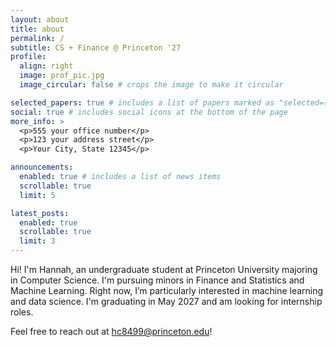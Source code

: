 ```yaml
---
layout: about
title: about
permalink: /
subtitle: CS + Finance @ Princeton '27
profile:
  align: right
  image: prof_pic.jpg
  image_circular: false # crops the image to make it circular

selected_papers: true # includes a list of papers marked as "selected={true}"
social: true # includes social icons at the bottom of the page
more_info: >
  <p>555 your office number</p>
  <p>123 your address street</p>
  <p>Your City, State 12345</p>

announcements:
  enabled: true # includes a list of news items
  scrollable: true
  limit: 5

latest_posts:
  enabled: true
  scrollable: true
  limit: 3
---
```


Hi! I'm Hannah, an undergraduate student at Princeton University majoring in Computer Science. I'm pursuing minors in Finance and Statistics and Machine Learning. Right now, I’m particularly interested in machine learning and data science. I'm graduating in May 2027 and am looking for internship roles.

Feel free to reach out at hc8499@princeton.edu!
